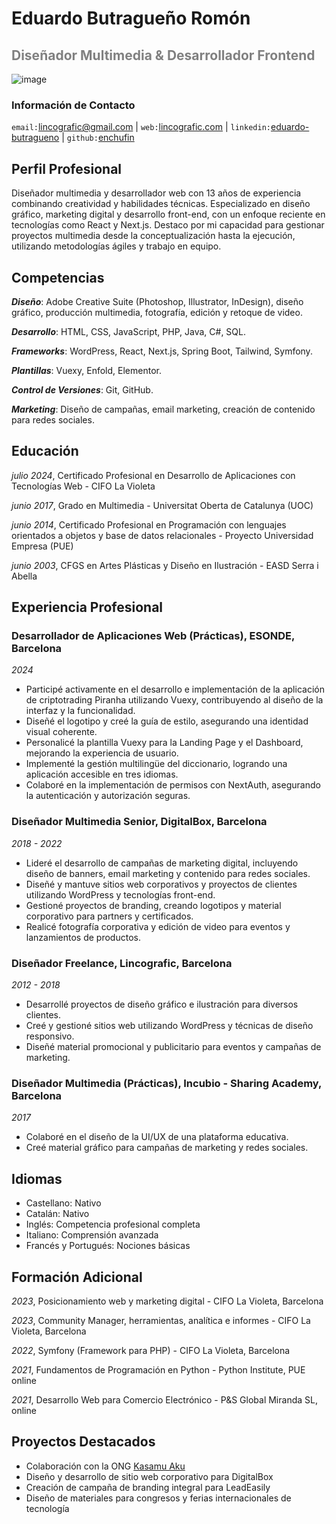 # Eduardo Butragueño Romón
## <span style="color:grey">Diseñador Multimedia & Desarrollador Frontend</span>
![image](https://github.com/enchufin/cv/assets/6702744/62b01261-b247-47b5-8035-ebbaba9e2491)

### Información de Contacto

`email:`[lincografic@gmail.com](mailto:lincografic@gmail.com) |
`web:`[lincografic.com](http://lincografic.com) |
`linkedin:`[eduardo-butragueno](https://www.linkedin.com/in/eduardo-butragueno/) |
`github:`[enchufin](https://github.com/enchufin)

## Perfil Profesional

Diseñador multimedia y desarrollador web con 13 años de experiencia combinando creatividad y habilidades técnicas. Especializado en diseño gráfico, marketing digital y desarrollo front-end, con un enfoque reciente en tecnologías como React y Next.js. Destaco por mi capacidad para gestionar proyectos multimedia desde la conceptualización hasta la ejecución, utilizando metodologías ágiles y trabajo en equipo.

## Competencias

***Diseño***: Adobe Creative Suite (Photoshop, Illustrator, InDesign), diseño gráfico, producción multimedia, fotografía, edición y retoque de video.

***Desarrollo***: HTML, CSS, JavaScript, PHP, Java, C#, SQL.

***Frameworks***: WordPress, React, Next.js, Spring Boot, Tailwind, Symfony.

***Plantillas***: Vuexy, Enfold, Elementor.

***Control de Versiones***: Git, GitHub.

***Marketing***: Diseño de campañas, email marketing, creación de contenido para redes sociales.

## Educación

*julio 2024*, Certificado Profesional en Desarrollo de Aplicaciones con Tecnologías Web - CIFO La Violeta

*junio 2017*, Grado en Multimedia - Universitat Oberta de Catalunya (UOC)

*junio 2014*, Certificado Profesional en Programación con lenguajes orientados a objetos y base de datos relacionales - Proyecto Universidad Empresa (PUE)

*junio 2003*, CFGS en Artes Plásticas y Diseño en Ilustración - EASD Serra i Abella

## Experiencia Profesional

### Desarrollador de Aplicaciones Web (Prácticas), ESONDE, Barcelona

*2024*

- Participé activamente en el desarrollo e implementación de la aplicación de criptotrading Piranha utilizando Vuexy, contribuyendo al diseño de la interfaz y la funcionalidad.
- Diseñé el logotipo y creé la guía de estilo, asegurando una identidad visual coherente.
- Personalicé la plantilla Vuexy para la Landing Page y el Dashboard, mejorando la experiencia de usuario.
- Implementé la gestión multilingüe del diccionario, logrando una aplicación accesible en tres idiomas.
- Colaboré en la implementación de permisos con NextAuth, asegurando la autenticación y autorización seguras.

### Diseñador Multimedia Senior, DigitalBox, Barcelona

*2018 - 2022*

- Lideré el desarrollo de campañas de marketing digital, incluyendo diseño de banners, email marketing y contenido para redes sociales.
- Diseñé y mantuve sitios web corporativos y proyectos de clientes utilizando WordPress y tecnologías front-end.
- Gestioné proyectos de branding, creando logotipos y material corporativo para partners y certificados.
- Realicé fotografía corporativa y edición de video para eventos y lanzamientos de productos.

### Diseñador Freelance, Lincografic, Barcelona

*2012 - 2018*

- Desarrollé proyectos de diseño gráfico e ilustración para diversos clientes.
- Creé y gestioné sitios web utilizando WordPress y técnicas de diseño responsivo.
- Diseñé material promocional y publicitario para eventos y campañas de marketing.

### Diseñador Multimedia (Prácticas), Incubio - Sharing Academy, Barcelona

*2017*

- Colaboré en el diseño de la UI/UX de una plataforma educativa.
- Creé material gráfico para campañas de marketing y redes sociales.

## Idiomas

- Castellano: Nativo
- Catalán: Nativo
- Inglés: Competencia profesional completa
- Italiano: Comprensión avanzada
- Francés y Portugués: Nociones básicas

## Formación Adicional

*2023*, Posicionamiento web y marketing digital - CIFO La Violeta, Barcelona

*2023*, Community Manager, herramientas, analítica e informes - CIFO La Violeta, Barcelona

*2022*, Symfony (Framework para PHP) - CIFO La Violeta, Barcelona

*2021*, Fundamentos de Programación en Python - Python Institute, PUE online

*2021*, Desarrollo Web para Comercio Electrónico - P&S Global Miranda SL, online
## Proyectos Destacados

- Colaboración con la ONG [Kasamu Aku](https://www.kasamuaku.org/)
- Diseño y desarrollo de sitio web corporativo para DigitalBox
- Creación de campaña de branding integral para LeadEasily
- Diseño de materiales para congresos y ferias internacionales de tecnología
